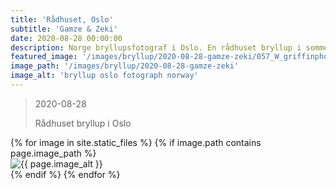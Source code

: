 ```yaml
---
title: 'Rådhuset, Oslo'
subtitle: 'Gamze & Zeki'
date: 2020-08-28 00:00:00
description: Norge bryllupsfotograf i Oslo. En rådhuset bryllup i sommer. 
featured_image: '/images/bryllup/2020-08-28-gamze-zeki/057_W_griffinphotography_oslo_norway_bryllup_wedding_rådhuset_20200828.jpg'
image_path: '/images/bryllup/2020-08-28-gamze-zeki'
image_alt: 'bryllup oslo fotograph norway'
---
```


> 2020-08-28
> 
> Rådhuset bryllup i Oslo
<!-- DO NOT EDIT BELOW -->
<div class="image-wrap" >
{% for image in site.static_files %}
    {% if image.path contains page.image_path %}
        <div class="image-wrap" >
        <img src="{{ site.baseurl }}{{ image.path }}" alt="{{ page.image_alt }}" />
        </div>
    {% endif %}
{% endfor %}
